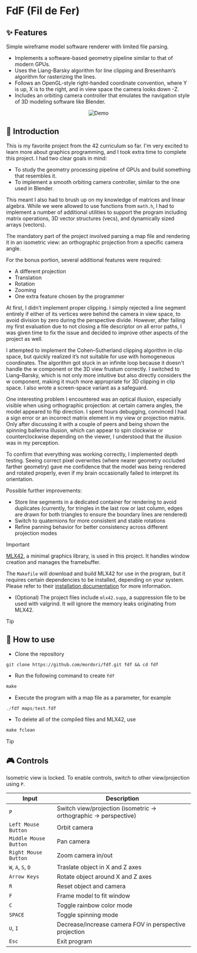 # FdF (Fil de Fer)
## ✨ Features
Simple wireframe model software renderer with limited file parsing.
- Implements a software-based geometry pipeline similar to that of modern GPUs.
- Uses the Liang-Barsky algorithm for line clipping and Bresenham’s algorithm for rasterizing the lines.
- Follows an OpenGL-style right-handed coordinate convention, where Y is up, X is to the right, and in view space the camera looks down -Z.
- Includes an orbiting camera controller that emulates the navigation style of 3D modeling software like Blender.

<p align="center">
  <img src="doc/42.gif" alt="Demo" />
</p>

## 📖 Introduction

This is my favorite project from the 42 curriculum so far. I'm very excited to learn more about graphics programming, and I took extra time to complete this project. I had two clear goals in mind:

- To study the geometry processing pipeline of GPUs and build something that resembles it.
- To implement a smooth orbiting camera controller, similar to the one used in Blender.

This meant I also had to brush up on my knowledge of matrices and linear algebra. While we were allowed to use functions from `math.h`, I had to implement a number of additional utilities to support the program including matrix operations, 3D vector structures (vecs), and dynamically sized arrays (vectors).

The mandatory part of the project involved parsing a map file and rendering it in an isometric view: an orthographic projection from a specific camera angle.

For the bonus portion, several additional features were required:
- A different projection
- Translation
- Rotation
- Zooming
- One extra feature chosen by the programmer

At first, I didn’t implement proper clipping. I simply rejected a line segment entirely if either of its vertices were behind the camera in view space, to avoid division by zero during the perspective divide. However, after failing my first evaluation due to not closing a file descriptor on all error paths, I was given time to fix the issue and decided to improve other aspects of the project as well.

I attempted to implement the Cohen–Sutherland clipping algorithm in clip space, but quickly realized it’s not suitable for use with homogeneous coordinates. The algorithm got stuck in an infinite loop because it doesn't handle the w component or the 3D view frustum correctly. I switched to Liang–Barsky, which is not only more intuitive but also directly considers the w component, making it much more appropriate for 3D clipping in clip space. I also wrote a screen-space variant as a safeguard.

One interesting problem I encountered was an optical illusion, especially visible when using orthographic projection: at certain camera angles, the model appeared to flip direction. I spent hours debugging, convinced I had a sign error or an incorrect matrix element in my view or projection matrix. Only after discussing it with a couple of peers and being shown the spinning ballerina illusion, which can appear to spin clockwise or counterclockwise depending on the viewer, I understood that the illusion was in my perception.

To confirm that everything was working correctly, I implemented depth testing. Seeing correct pixel overwrites (where nearer geometry occluded farther geometry) gave me confidence that the model was being rendered and rotated properly, even if my brain occasionally failed to interpret its orientation.

Possible further improvements:
- Store line segments in a dedicated container for rendering to avoid duplicates (currently, for tringles in the last row or last column, edges are drawn for both triangles to ensure the boundary lines are rendered)
- Switch to quaternions for more consistent and stable rotations
- Refine panning behavior for better consistency across different projection modes

> [!IMPORTANT]
> [MLX42](https://github.com/codam-coding-college/MLX42), a minimal graphics library, is used in this project. It handles window creation and manages the framebuffer.
>
> The `Makefile` will download and build MLX42 for use in the program, but it requires certain dependencies to be installed, depending on your system. Please refer to their [installation documentation](https://github.com/codam-coding-college/MLX42?tab=readme-ov-file#for-linux) for more information.
>
> - (Optional) The project files include `mlx42.supp`, a suppression file to be used with valgrind. It will ignore the memory leaks originating from MLX42.

> [!TIP]
> ## 🚀 How to use
- Clone the repository
``` git
git clone https://github.com/mordori/fdf.git fdf && cd fdf
```
- Run the following command to create `fdf`
``` Makefile
make
```
- Execute the program with a map file as a parameter, for example
``` C
./fdf maps/test.fdf
```
- To delete all of the compiled files and MLX42, use
``` Makefile
make fclean
```

> [!TIP]
> ## 🎮 Controls
> Isometric view is locked. To enable controls, switch to other view/projection using `P`.

| Input					| Description														|
|-----------------------|-------------------------------------------------------------------|
| `P`                 	| Switch view/projection (isometric -> orthographic -> perspective)	|
| `Left Mouse Button`	| Orbit camera														|
| `Middle Mouse Button`	| Pan camera														|
| `Right Mouse Button`	| Zoom camera in/out												|
| `W`, `A`, `S`, `D`	| Traslate object in X and Z axes									|
| `Arrow Keys`			| Rotate object around X and Z axes									|
| `R`					| Reset object and camera											|
| `F`					| Frame model to fit window											|
| `C`					| Toggle rainbow color mode											|
| `SPACE`				| Toggle spinning mode												|
| `U`, `I`				| Decrease/increase camera FOV in perspective projection			|
| `Esc`					| Exit program														|
